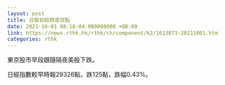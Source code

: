 ```yaml
---
layout: post
title: 日股初段跌逾百點
date: 2021-10-01 08:18:04.000000000 +08:00
link: https://news.rthk.hk/rthk/ch/component/k2/1613073-20211001.htm
categories: rthk
---
```


東京股市早段跟隨隔夜美股下跌。

日經指數較早時報29326點，跌125點，跌幅0.43%。
